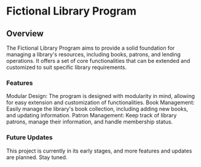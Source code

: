 # Fictional Library Program

## Overview
The Fictional Library Program aims to provide a solid foundation for managing a library's resources, including books, patrons, and lending operations. It offers a set of core functionalities that can be extended and customized to suit specific library requirements.

### Features
Modular Design: The program is designed with modularity in mind, allowing for easy extension and customization of functionalities.
Book Management: Easily manage the library's book collection, including adding new books, and updating information.
Patron Management: Keep track of library patrons, manage their information, and handle membership status.

### Future Updates
This project is currently in its early stages, and more features and updates are planned. Stay tuned.
